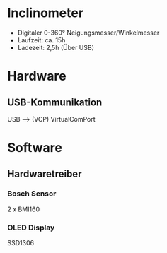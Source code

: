 # Inclinometer

- Digitaler 0-360° Neigungsmesser/Winkelmesser
- Laufzeit: ca. 15h
- Ladezeit: 2,5h (Über USB)

# Hardware



## USB-Kommunikation
USB --> (VCP) VirtualComPort

# Software

## Hardwaretreiber

### Bosch Sensor

2 x BMI160

### OLED Display

SSD1306


